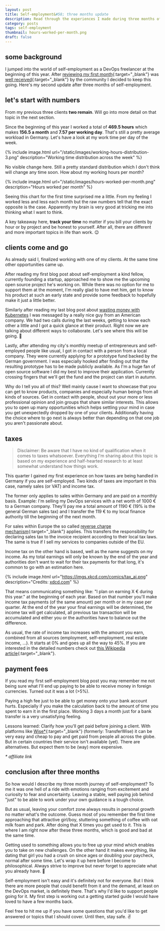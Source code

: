 ```yaml
---
layout: post
title: Self-employment&#58; three months update
description: Read through the experiences I made during three months of self-employment as a DevOps freelancer.
category: posts
tags: self-employment 
thumbnail: hours-worked-per-month.png
draft: false
---
```


## some background

I jumped into the world of self-employment as a DevOps freelancer at the beginning of this year. After [reviewing my first month](/posts/first-month-of-self-employment.html){:target="_blank"} was [well received](https://www.reddit.com/r/devops/comments/ld9eg6/my_first_month_of_being_a_devops_freelancer/){:target="_blank"} by the community I decided to keep this going. Here's my second update after three months of self-employment.

## let's start with numbers

From my previous three clients __two remain__. Will go into more detail on that topic in the next section.

Since the beginning of this year I worked a total of __469.5 hours__ which makes __156.5 a month__ and __7.57 per working day__. That's still a pretty average workload in Germany. Let's have a look at my work time per day of the week.

{% include image.html url="/static/images/working-hours-distribution-3.png" description="Working time distribution across the week" %}

No visible change here. Still a pretty standard distribution which I don't think will change any time soon. How about my working hours per month?

{% include image.html url="/static/images/hours-worked-per-month.png" description="Hours worked per month" %}

Seeing this chart for the first time surprised me a little. From my feeling I worked less and less each month but the raw numbers tell that the exact opposite is the case. Apparently my brain is very good at tricking me into thinking what I want to think.

A key takeaway here, __track your time__ no matter if you bill your clients by hour or by project and be honest to yourself. After all, there are different and more important topics in life than work. 😉

## clients come and go

As already said I, finalized working with one of my clients. At the same time other opportunities came up.

After reading my first blog post about self-employment a kind fellow, currently founding a startup, approached me to show me the upcoming open source project he's working on. While there was no option for me to support them at the moment, I'm really glad to have met him, get to know his product at such an early state and provide some feedback to hopefully make it just a little better.

Similarly after reading my last blog post about [wasting money with Kubernetes](/posts/wasting-money-with-kubernetes.html) I was messaged by a really nice guy from an American company. We had two calls during the last weeks, getting to know each other a little and I got a quick glance at their product. Right now we are talking about different ways to collaborate. Let's see where this will be going. 🙂

Lastly, after attending my city's monthly meetup of entrepreneurs and self-employed people like usual, I got in contact with a person from a local company. They were currently applying for a prototype fund backed by the German government. I was especially hooked after finding out that the resulting prototype has to be made publicly available. As I'm a huge fan of open source software I did my best to improve their application. Currently crossing fingers that we'll get the fund and the project can start in autumn.

Why do I tell you all of this? Well mainly cause I want to showcase that you can get to know products, companies and especially human beings from all kinds of sources. Get in contact with people, shout out your more or less professional opinion and join groups that share similar interests. This allows you to open up many opportunities which helps settling your mind in case you get unexpectedly dropped by one of your clients. Additionally having the choice where to go next is always better than depending on that one job you aren't passionate about.

## taxes

> Disclaimer: Be aware that I have no kind of qualification when it comes to taxes whatsoever. Everything I'm sharing about this topic is based on my experience and half-hearted research to at least somewhat understand how things work.

This quarter I gained my first experience on how taxes are being handled in Germany if you are self-employed. Two kinds of taxes are important in this case, namely sales (or VAT) and income tax.

The former only applies to sales within Germany and are paid on a monthly basis. Example: I'm selling my DevOps services with a net worth of 1000 € to a German company. They'll pay me a total amount of 1190 € (19% is the general German sales tax) and I transfer the 119 € to my local finance authority till the beginning of the next month.

For sales within Europe the so called [reverse charge mechanism](https://www.german-tax-consultants.com/vat-services/german-vat-reverse-charge.html){:target="_blank"} applies. This transfers the responsibility for declaring sales tax to the invoice recipient according to their local tax laws. The same is true if I sell my services to companies outside of the EU.

Income tax on the other hand is based, well as the name suggests on my income. As my total earnings will only be known by the end of the year and authorities don't want to wait for their tax payments for that long, it's common to go with an estimation here.

{% include image.html url="https://imgs.xkcd.com/comics/tax_ai.png" description="Credits: <a href='https://xkcd.com/2265/'>xdcd.com</a>" %}

That means communicating something like: "I plan on earning X € during this year." at the beginning of each year. Based on that number you'll make income tax payments (of the same amount) per month or in my case per quarter. At the end of the year your final earnings will be determined, the income tax will get calculated, all previous tax transaction will be accumulated and either you or the authorities have to balance out the difference.

As usual, the rate of income tax increases with the amount you earn, combined from all sources (employment, self-employment, real estate income, ...). It starts at 0% and goes up all the way to 45%. If you are interested in the detailed numbers check out [this Wikipedia article](https://en.wikipedia.org/wiki/Taxation_in_Germany#Taxes_on_income){:target="_blank"}.

## payment fees

If you read my first self-employment blog post you may remember me not being sure what I'll end up paying to be able to receive money in foreign currencies. Turned out it was a lot (>5%).

Paying a high fee just to be able to get money onto your bank account hurts. Especially if you make the calculation back to the amount of time you spent to earn it in the first place. Working 3 days a month just for a bank transfer is a very unsatisfying feeling.

Lessons learned: Clarify how you'll get paid before joining a client. With platforms like [Wise*](https://wise.com/invite/u/maximilianb339){:target="_blank"} (formerly: TransferWise) it can be very easy and cheap to pay and get paid from people all across the globe. But in certain countries their service isn't available (yet). There are alternatives. But expect them to be (way) more expensive.

_* affiliate link_

## conclusion after three months

So how would I describe my three month journey of self-employment? To me it was one hell of a ride with emotions ranging from excitement and curiosity to fear and uncertainty. Leaving a stable, well paying job behind "just" to be able to work under your own guidance is a tough choice.

But as usual, leaving your comfort zone always results in personal growth no matter what's the outcome. Guess most of you remember the first time approaching that attractive girl/boy, stuttering something of coffee with oat milk foam and park. After doing that X times you get used to it. This is where I am right now after these three months, which is good and bad at the same time.

Getting used to something allows you to free up your mind which enables you to take on new challenges. On the other hand it makes everything, like dating that girl you had a crush on since ages or doubling your paycheck, normal after some time. Let's wrap it up here before I become to philosophical. Always strive to improve but never forget to appreciate what you already have. 🙂

Self-employment isn't easy and it's definitely not for everyone. But I think there are more people that could benefit from it and the demand, at least on the DevOps market, is definitely there. That's why I'd like to support people going for it. My first step is working out a getting started guide I would have loved to have a few months back.

Feel free to hit me up if you have some questions that you'd like to get answered or topics that I should cover. Until then, stay safe. ✌️

---

